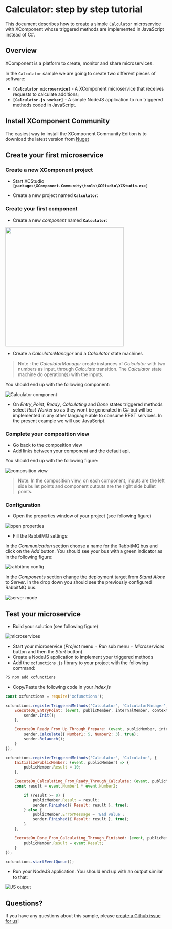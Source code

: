 # Calculator: step by step tutorial

This document describes how to create a simple `Calculator` microservice with XComponent whose triggered methods are implemented in JavaScript instead of C#.

## Overview

XComponent is a platform to create, monitor and share microservices.

In the `Calculator` sample we are going to create two different pieces of software:
* **`[Calculator microservice]`** - A XComponent microservice that receives requests to calculate additions;
* **`[Calculator.js worker]`** - A simple NodeJS application to run triggered methods coded in JavaScript.

## Install XComponent Community

The easiest way to install the XComponent Community Edition is to download the latest version from [Nuget](https://www.nuget.org/packages/xcomponent.community/)

## Create your first microservice

### Create a new XComponent project

* Start XCStudio **`[packages\XComponent.Community\tools\XCStudio\XCStudio.exe]`**

* Create a new project named **`Calculator`**:

### Create your first component

* Create a new *component* named **`Calculator`**:

<img src="images/add_component.jpg" width="370" />

 * Create a *CalculatorManager* and a *Calculator* state machines  
 > Note : the *CalculatorManager* create instances of *Calculator* with two numbers as input, through *Calculate* transition. The *Calculator* state machine do operation(s) with the inputs.   

 You should end up with the following component:

 ![Calculator component](images/Calculator_Component.PNG)
  
  * On *Entry_Point*, *Ready*, *Calculating* and *Done* states triggered methods select *Rest Worker* so as they wont be generated in C# but will be implemented in any other language able to consume REST services. In the present example we will use JavaScript.

### Complete your composition view
 
* Go back to the composition view
* Add links between your component and the default api.
   
You should end up with the following figure:
   
![composition view](images/composition.jpg)
  
> Note: In the composition view, on each component, inputs are the left side bullet points and component outputs are the right side bullet points.

### Configuration

* Open the properties window of your project (see following figure)

![open properties](images/open_properties.jpg)

* Fill the RabbitMQ settings:

In the *Communication* section choose a name for the RabbitMQ bus and click on the *Add* button.
You should see your bus with a green indicator as in the following figure:

![rabbitmq config](images/rabbitmq_config.jpg)

In the *Components* section change the deployment target from *Stand Alone* to *Server*.
In the drop down you should see the previously configured RabbitMQ bus.

![server mode](images/server_mode.PNG)

## Test your microservice

* Build your solution (see following figure)

![microservices](images/build.jpg)

* Start your microservice (*Project* menu + *Run* sub menu + *Microservices* button and then the *Start* button)
* Create a NodeJS application to implement your triggered methods
* Add the `xcfunctions.js` library to your project with the following command:
```
PS npm add xcfunctions
```

* Copy/Paste the following code in your *index.js*

```js
const xcfunctions = require('xcfunctions');

xcfunctions.registerTriggeredMethods('Calculator', 'CalculatorManager', {
    ExecuteOn_EntryPoint: (event, publicMember, internalMember, context, sender) => {
        sender.Init();
    },

    ExecuteOn_Ready_From_Up_Through_Prepare: (event, publicMember, internalMember, context, sender) => {
        sender.Calculate({ Number1: 5, Number2: 3}, true);
        sender.Relaunch();
    }
});

xcfunctions.registerTriggeredMethods('Calculator', 'Calculator', {
    InitializePublicMember: (event, publicMember) => {
        publicMember.Result = 10;
    },

    ExecuteOn_Calculating_From_Ready_Through_Calculate: (event, publicMember, internalMember, context, sender) => {
    const result = event.Number1 * event.Number2;

        if (result >= 0) {
            publicMember.Result = result;
            sender.Finished({ Result: result }, true);
        } else {
            publicMember.ErrorMessage = 'Bad value';
            sender.Finished({ Result: result }, true);
        }
    },

    ExecuteOn_Done_From_Calculating_Through_Finished: (event, publicMember) => {
        publicMember.Result = event.Result;
    }
});

xcfunctions.startEventQueue();
```

* Run your NodeJS application. You should end up with an output similar to that:

 ![JS output](images/runJS.PNG)

## Questions?

If you have any questions about this sample, please [create a Github issue for us](https://github.com/xcomponent/xcomponent/issues)!
